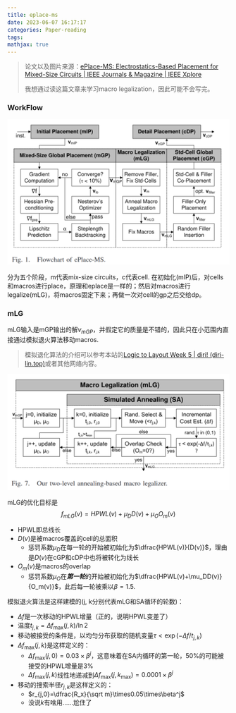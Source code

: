 ```yaml
---
title: eplace-ms
date: 2023-06-07 16:17:17
categories: Paper-reading
tags:
mathjax: true
---
```


> 论文以及图片来源：[ePlace-MS: Electrostatics-Based Placement for Mixed-Size Circuits | IEEE Journals & Magazine | IEEE Xplore](https://ieeexplore.ieee.org/document/7008518)
>
> 我想通过读这篇文章来学习macro legalization，因此可能不会写完。

### WorkFlow

<img src="https://raw.githubusercontent.com/diriLin/blog_img/main/20230607165420.png" style="zoom:50%;" />

分为五个阶段，m代表mix-size circuits，c代表cell. 在初始化(mIP)后，对cells和macros进行place，原理和eplace是一样的；然后对macros进行legalize(mLG)，将macros固定下来；再做一次对cell的gp之后交给dp。

### mLG

mLG输入是mGP输出的解$v_{mGP}$，并假定它的质量是不错的，因此只在小范围内直接通过模拟退火算法移动macros. 

> 模拟退化算法的介绍可以参考本站的[Logic to Layout Week 5 | diri! (diri-lin.top)](https://diri-lin.top/Learning/EDA/Logic-to-Layout-Week-5/#Iterative-Improvement-Placer)或者其他网络内容。

<img src="https://raw.githubusercontent.com/diriLin/blog_img/main/20230607170236.png" style="zoom:50%;" />

mLG的优化目标是
$$
f_{mLG}(v)=HPWL(v)+\mu_DD(v)+\mu_OO_m(v)
$$

+ HPWL即总线长
+ $D(v)$是被macros覆盖的cell的总面积
  + 惩罚系数$\mu_D$在每一轮的开始被初始化为$\dfrac{HPWL(v)}{D(v)}$，理由是$D(v)$在cGP和cDP中也将被转化为线长
+ $O_m(v)$是macros的overlap
  + 惩罚系数$\mu_O$在***第一轮***的开始被初始化为$\dfrac{HPWL(v)+\mu_DD(v)}{O_m(v)}$，此后每一轮被乘以$\beta=1.5$.

模拟退火算法是这样建模的(j, k分别代表mLG和SA循环的轮数)：

+ $\Delta f$是一次移动的HPWL增量（正的，说明HPWL变差了）
+ 温度$t_{j,k}=\Delta f_{\max}(j,k)/\ln 2$
+ 移动被接受的条件是，以均匀分布获取的随机变量$\tau < \exp(-\Delta f/t_{j,k})$
+ $\Delta f_{\max}(j, k)$是这样定义的：
  + $\Delta f_{\max}(j, 0)=0.03\times\beta^j$，这意味着在SA内循环的第一轮，50%的可能被接受的HPWL增量是3%
  + $\Delta f_{\max}(j, k)$线性地递减到$\Delta f_{\max}(j, k_{\max})=0.0001\times\beta^j$
+ 移动的搜索半径$r_{j,k}$是这样定义的：
  + $r_{j,0}=\dfrac{R_x}{\sqrt m}\times0.05\times\beta^j$
  + 没说$k$有啥用……尬住了





